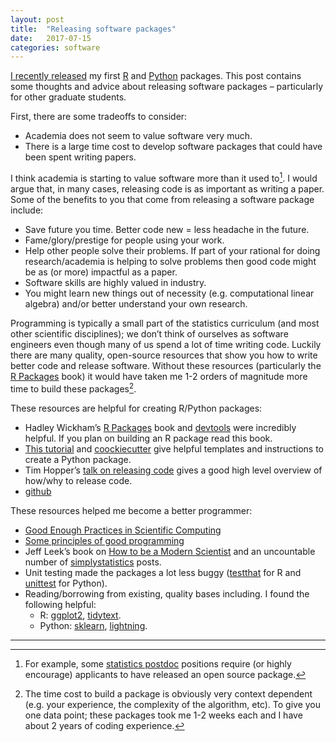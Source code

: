 ```yaml
---
layout: post
title:  "Releasing software packages"
date:   2017-07-15
categories: software
---
```


[I recently released](/software/2017/07/15/ajive-package.html) my first [R](https://github.com/idc9/r_jive) and [Python](https://github.com/idc9/py_jive) packages. This post contains some thoughts and advice about releasing software packages – particularly for other graduate students.

First, there are some tradeoffs to consider:

- Academia does not seem to value software very much.
- There is a large time cost to develop software packages that could have been spent writing papers.

I think academia is starting to value software more than it used to[^1]. I would argue that, in many cases, releasing code is as important as writing a paper. Some of the benefits to you that come from releasing a software package include:

- Save future you time. Better code new = less headache in the future.
- Fame/glory/prestige for people using your work.
- Help other people solve their problems. If part of your rational for doing research/academia is helping to solve problems then good code might be as (or more) impactful as a paper.
- Software skills are highly valued in industry.
- You might learn new things out of necessity (e.g. computational linear algebra) and/or better understand your own research.


Programming is typically a small part of the statistics curriculum (and most other scientific disciplines); we don’t think of ourselves as software engineers even though many of us spend a lot of time writing code. Luckily there are many quality, open-source resources that show you how to write better code and release software. Without these resources (particularly the  [R Packages](http://r-pkgs.had.co.nz/) book) it would have taken me 1-2 orders of magnitude more time to build these packages[^2].


These resources are helpful for creating R/Python packages:

- Hadley Wickham’s [R Packages](http://r-pkgs.had.co.nz/)  book and [devtools](https://github.com/hadley/devtools) were incredibly helpful. If you plan on building an R package read this book.
- [This tutorial](http://python-packaging.readthedocs.io/en/latest/index.html) and [coockiecutter](https://github.com/audreyr/cookiecutter) give helpful templates and instructions to create a Python package.
- Tim Hopper’s [talk on releasing code](https://www.youtube.com/watch?v=uRul8QdYvqQ) gives a good high level overview of how/why to release code.
- [github](github.com)

These resources helped me become a better programmer:

- [Good Enough Practices in Scientific Computing](https://arxiv.org/pdf/1609.00037.pdf)
- [Some principles of good programming](http://www.artima.com/weblogs/viewpost.jsp?thread=331531)
- Jeff Leek’s book on [How to be a Modern Scientist](https://leanpub.com/modernscientist) and an uncountable number of [simplystatistics](https://simplystatistics.org/) posts.
- Unit testing made the packages a lot less buggy ([testthat](http://r-pkgs.had.co.nz/tests.html) for R and [unittest](https://github.com/ehmatthes/pcc/releases/download/v1.0.0/beginners_python_cheat_sheet_pcc_testing.pdf) for Python).
- Reading/borrowing from existing, quality bases including. I found the following helpful:
	- R: [ggplot2](https://github.com/tidyverse/ggplot2), [tidytext](https://github.com/juliasilge/tidytext). 
	- Python: [sklearn](https://github.com/scikit-learn/scikit-learn), [lightning](https://github.com/scikit-learn-contrib/lightning).

---
[^1]: For example, some [statistics postdoc](http://jtleek.com/jobs/) positions require (or highly encourage) applicants to have released an open source package.

[^2]: The time cost to build a package is obviously very context dependent (e.g. your experience, the complexity of the algorithm, etc). To give you one data point; these packages took me 1-2 weeks each and I have about 2 years of coding experience.